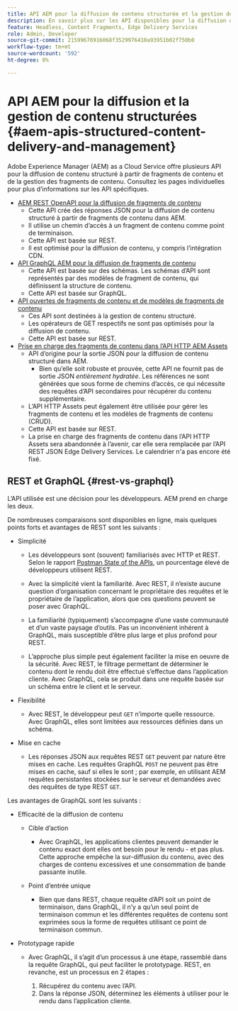 ```yaml
---
title: API AEM pour la diffusion de contenu structurée et la gestion des fragments de contenu
description: En savoir plus sur les API disponibles pour la diffusion de contenu structurée et la gestion des fragments de contenu
feature: Headless, Content Fragments, Edge Delivery Services
role: Admin, Developer
source-git-commit: 21599676916068f3529976410a93951b02f750b0
workflow-type: tm+mt
source-wordcount: '592'
ht-degree: 0%

---
```



# API AEM pour la diffusion et la gestion de contenu structurées {#aem-apis-structured-content-delivery-and-management}

Adobe Experience Manager (AEM) as a Cloud Service offre plusieurs API pour la diffusion de contenu structuré à partir de fragments de contenu et de la gestion des fragments de contenu. Consultez les pages individuelles pour plus d’informations sur les API spécifiques.

* [AEM REST OpenAPI pour la diffusion de fragments de contenu](/help/headless/aem-rest-openapi-content-fragment-delivery.md)
   * Cette API crée des réponses JSON pour la diffusion de contenu structuré à partir de fragments de contenu dans AEM.
   * Il utilise un chemin d’accès à un fragment de contenu comme point de terminaison.
   * Cette API est basée sur REST.
   * Il est optimisé pour la diffusion de contenu, y compris l’intégration CDN.
* [API GraphQL AEM pour la diffusion de fragments de contenu](/help/headless/graphql-api/content-fragments.md)
   * Cette API est basée sur des schémas. Les schémas d’API sont représentés par des modèles de fragment de contenu, qui définissent la structure de contenu.
   * Cette API est basée sur GraphQL.
* [API ouvertes de fragments de contenu et de modèles de fragments de contenu](/help/headless/content-fragment-openapis.md)
   * Ces API sont destinées à la gestion de contenu structuré.
   * Les opérateurs de GET respectifs ne sont pas optimisés pour la diffusion de contenu.
   * Cette API est basée sur REST.
* [Prise en charge des fragments de contenu dans l’API HTTP AEM Assets](/help/assets/content-fragments/assets-api-content-fragments.md)
   * API d’origine pour la sortie JSON pour la diffusion de contenu structuré dans AEM.
      * Bien qu’elle soit robuste et prouvée, cette API ne fournit pas de sortie JSON *entièrement hydratée*. Les références ne sont générées que sous forme de chemins d’accès, ce qui nécessite des requêtes d’API secondaires pour récupérer du contenu supplémentaire.
   * L’API HTTP Assets peut également être utilisée pour gérer les fragments de contenu et les modèles de fragments de contenu (CRUD).
   * Cette API est basée sur REST.
   * La prise en charge des fragments de contenu dans l’API HTTP Assets sera abandonnée à l’avenir, car elle sera remplacée par l’API REST JSON Edge Delivery Services. Le calendrier n&#39;a pas encore été fixé.

<!--
## JSON vs HTML {#json-vs-HTML}

The content delivery format used is driven by frontend implementation. Unstructured content/HTML for full-stack implementations, structured content/JSON for headless implementations, or a combination of both in hybrid implementations. 

Key considerations include:

* Definition
  * JSON (JavaScript Object Notation) - used to represent, access and process structured data. 
  * HTML (HyperText Markup Language) - a markup language of tags and elements in a hierarchical structure.
* Primary Purpose
  * JSON is often used for transferring structure content between the server and client app.
  * HTML is the standard markup language for creating and rendering web pages in a browser.
-->

## REST et GraphQL {#rest-vs-graphql}

L’API utilisée est une décision pour les développeurs. AEM prend en charge les deux.

De nombreuses comparaisons sont disponibles en ligne, mais quelques points forts et avantages de REST sont les suivants :

* Simplicité

   * Les développeurs sont (souvent) familiarisés avec HTTP et REST. Selon le rapport [Postman State of the APIs](https://www.postman.com/state-of-api/), un pourcentage élevé de développeurs utilisent REST.

   * Avec la simplicité vient la familiarité. Avec REST, il n’existe aucune question d’organisation concernant le propriétaire des requêtes et le propriétaire de l’application, alors que ces questions peuvent se poser avec GraphQL.

   * La familiarité (typiquement) s’accompagne d’une vaste communauté et d’un vaste paysage d’outils. Pas un inconvénient inhérent à GraphQL, mais susceptible d’être plus large et plus profond pour REST.

   * L’approche plus simple peut également faciliter la mise en oeuvre de la sécurité. Avec REST, le filtrage permettant de déterminer le contenu dont le rendu doit être effectué s’effectue dans l’application cliente. Avec GraphQL, cela se produit dans une requête basée sur un schéma entre le client et le serveur.

* Flexibilité

   * Avec REST, le développeur peut `GET` n’importe quelle ressource. Avec GraphQL, elles sont limitées aux ressources définies dans un schéma.

* Mise en cache

   * Les réponses JSON aux requêtes REST `GET` peuvent par nature être mises en cache. Les requêtes GraphQL `POST` ne peuvent pas être mises en cache, sauf si elles le sont ; par exemple, en utilisant AEM requêtes persistantes stockées sur le serveur et demandées avec des requêtes de type REST `GET`.

Les avantages de GraphQL sont les suivants :

* Efficacité de la diffusion de contenu

   * Cible d’action

      * Avec GraphQL, les applications clientes peuvent demander le contenu exact dont elles ont besoin pour le rendu - et pas plus. Cette approche empêche la sur-diffusion du contenu, avec des charges de contenu excessives et une consommation de bande passante inutile.

   * Point d’entrée unique

      * Bien que dans REST, chaque requête d’API soit un point de terminaison, dans GraphQL, il n’y a qu’un seul point de terminaison commun et les différentes requêtes de contenu sont exprimées sous la forme de requêtes utilisant ce point de terminaison commun.

* Prototypage rapide

   * Avec GraphQL, il s’agit d’un processus à une étape, rassemblé dans la requête GraphQL, qui peut faciliter le prototypage. REST, en revanche, est un processus en 2 étapes :

      1. Récupérez du contenu avec l’API.
      2. Dans la réponse JSON, déterminez les éléments à utiliser pour le rendu dans l’application cliente.
